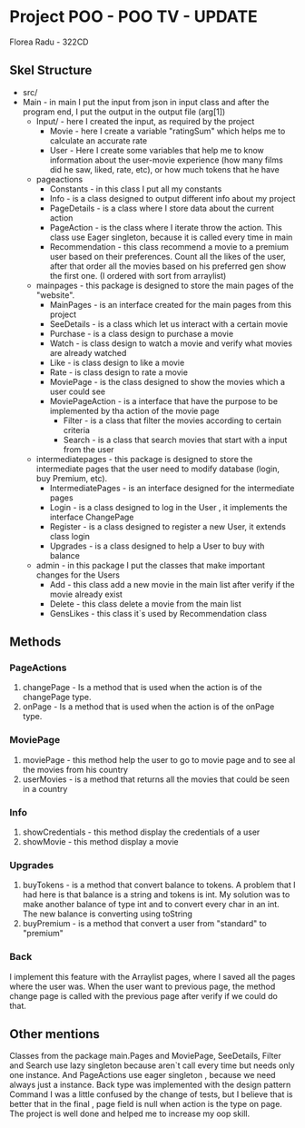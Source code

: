 

# Project POO  - POO TV - UPDATE

Florea Radu - 322CD

## Skel Structure

* src/
* Main - in main I put the input from json in input class and after the program end, I put the output in the output file (arg[1])
  * Input/ - here I created the input, as required by the project
    * Movie - here I create a variable "ratingSum" which helps me to calculate an accurate rate
    * User - Here I create some variables that help me to know information about the user-movie experience (how many films did he saw, liked, rate, etc), or how much tokens that he have
  * pageactions 
    * Constants - in this class I put all my constants
    * Info - is a class designed to output different info about my project
    * PageDetails - is a class where I store data about the current action
    * PageAction - is the class where I iterate throw the action. This class use Eager singleton, because it is called every time in main 
    * Recommendation - this class recommend a movie to a premium user based on their preferences. Count all the likes of the user, after that order all the movies based on his preferred gen show the first one. (I ordered with sort from arraylist)
  * mainpages - this package is designed to store the main pages of the "website".
    * MainPages - is an interface created for the main pages from this project 
    * SeeDetails - is a class which let us interact with a certain movie
    * Purchase - is a class design to purchase a movie
    * Watch - is class design to watch a movie and verify what movies are already watched
    * Like - is class design to like a movie
    * Rate - is class design to rate a movie
    * MoviePage - is the class designed to show the movies which a user could see
    * MoviePageAction - is a interface that have the purpose to be implemented by tha action of the movie page
      * Filter - is a class that filter the movies according to certain criteria 
      * Search - is a class that search movies that start with a input from the user
  * intermediatepages - this package is designed to store the intermediate pages that the user need to modify database (login, buy Premium, etc).
    * IntermediatePages - is an interface designed for the intermediate pages
    * Login - is a class designed to log in the User , it implements the interface ChangePage
    * Register - is a class designed to register a new User, it extends class login
    * Upgrades - is a class designed to help a User to buy with balance
  * admin - in this package I put the classes that make important changes for the Users
    * Add - this class add a new movie in the main list after verify if the movie already exist
    * Delete - this class delete a movie from the main list
    * GensLikes - this class it`s used by Recommendation class
## Methods
### PageActions
1. changePage - Is a method that is used when the action is of the changePage type.
2. onPage - Is a method that is used when the action is of the onPage type.
### MoviePage
1. moviePage - this method help the user to go to movie page and to see al the movies from his country
2. userMovies - is a method that returns all the movies that could be seen in a country
### Info
1. showCredentials - this method display the credentials of a user
2. showMovie - this method display a movie
### Upgrades
1. buyTokens - is a method that convert balance to tokens. A problem that I had here is that balance is a string and tokens is int. My solution was to make another balance of type int and to convert every char in an int. The new balance is converting using toString
2. buyPremium - is a method that convert a user from "standard" to "premium"
### Back
I implement this feature with the Arraylist pages, where I saved all the pages where the user was. When the user want to previous page, the method change page is called with the previous page after verify if we could do that.
## Other mentions
Classes from the package main.Pages and MoviePage, SeeDetails, Filter and Search use lazy singleton because aren`t call every time but needs only one instance. And PageActions use eager singleton , because we need always just a instance.
Back type was implemented with the design pattern Command 
I was a little confused by the change of tests, but I believe that is better that in the final , page field is null when action is the type on page. The project is well done and helped me to increase my oop skill.



